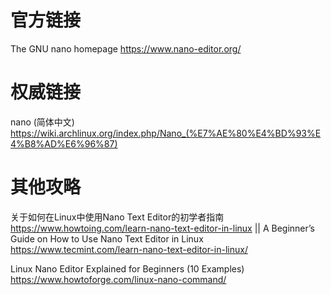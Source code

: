 
# 官方链接

The GNU nano homepage https://www.nano-editor.org/

# 权威链接

nano (简体中文) https://wiki.archlinux.org/index.php/Nano_(%E7%AE%80%E4%BD%93%E4%B8%AD%E6%96%87)

# 其他攻略

关于如何在Linux中使用Nano Text Editor的初学者指南 https://www.howtoing.com/learn-nano-text-editor-in-linux || A Beginner’s Guide on How to Use Nano Text Editor in Linux https://www.tecmint.com/learn-nano-text-editor-in-linux/

Linux Nano Editor Explained for Beginners (10 Examples) https://www.howtoforge.com/linux-nano-command/
